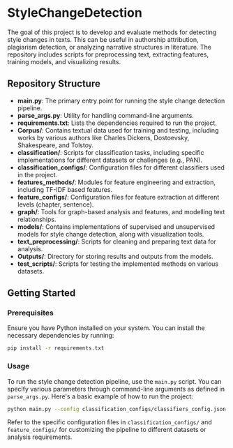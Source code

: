 # StyleChangeDetection

The goal of this project is to develop and evaluate methods for detecting style changes in texts. This can be useful in authorship attribution, plagiarism detection, or analyzing narrative structures in literature. The repository includes scripts for preprocessing text, extracting features, training models, and visualizing results.

## Repository Structure

- **main.py**: The primary entry point for running the style change detection pipeline.
- **parse_args.py**: Utility for handling command-line arguments.
- **requirements.txt**: Lists the dependencies required to run the project.
- **Corpus/**: Contains textual data used for training and testing, including works by various authors like Charles Dickens, Dostoevsky, Shakespeare, and Tolstoy.
- **classification/**: Scripts for classification tasks, including specific implementations for different datasets or challenges (e.g., PAN).
- **classification_configs/**: Configuration files for different classifiers used in the project.
- **features_methods/**: Modules for feature engineering and extraction, including TF-IDF based features.
- **feature_configs/**: Configuration files for feature extraction at different levels (chapter, sentence).
- **graph/**: Tools for graph-based analysis and features, and modelling text relationships.
- **models/**: Contains implementations of supervised and unsupervised models for style change detection, along with visualization tools.
- **text_preprocessing/**: Scripts for cleaning and preparing text data for analysis.
- **Outputs/**: Directory for storing results and outputs from the models.
- **test_scripts/**: Scripts for testing the implemented methods on various datasets.

## Getting Started

### Prerequisites

Ensure you have Python installed on your system. You can install the necessary dependencies by running:

```bash
pip install -r requirements.txt
```

### Usage

To run the style change detection pipeline, use the `main.py` script. You can specify various parameters through command-line arguments as defined in `parse_args.py`. Here's a basic example of how to run the project:

```bash
python main.py --config classification_configs/classifiers_config.json
```

Refer to the specific configuration files in `classification_configs/` and `feature_configs/` for customizing the pipeline to different datasets or analysis requirements.

